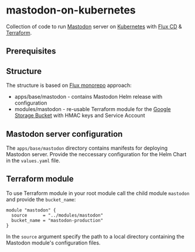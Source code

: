 # mastodon-on-kubernetes
Collection of code to run [Mastodon](https://github.com/mastodon/mastodon) server on [Kubernetes](https://kubernetes.io/) with [Flux CD](https://fluxcd.io/) & [Terraform](https://www.terraform.io/).

## Prerequisites


## Structure
The structure is based on [Flux monorepo](https://fluxcd.io/flux/guides/repository-structure/#monorepo) approach:
- apps/base/mastodon - contains Mastodon Helm release with configuration
- modules/mastodon - re-usable Terraform module for the [Google Storage Bucket](https://cloud.google.com/storage/docs/creating-buckets) with HMAC keys and Service Account

## Mastodon server configuration
The `apps/base/mastodon` directory contains manifests for deploying Mastodon server. Provide the neccessary configuration for the Helm Chart in the `values.yaml` file.  

## Terraform module
To use Terraform module in your root module call the child module `mastodon` and provide the `bucket_name`: 
```
module "mastodon" {
  source      = "../modules/mastodon"
  bucket_name = "mastodon-production"
}
```
In the `source` argument specify the path to a local directory containing the Mastodon module's configuration files.
